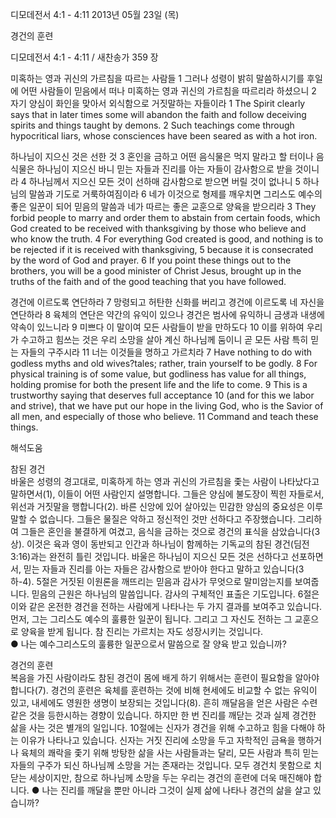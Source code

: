디모데전서 4:1 - 4:11 
2013년 05월 23일 (목)

경건의 훈련



디모데전서 4:1 - 4:11 / 새찬송가 359 장


미혹하는 영과 귀신의 가르침을 따르는 사람들
1 그러나 성령이 밝히 말씀하시기를 후일에 어떤 사람들이 믿음에서 떠나 미혹하는 영과 귀신의 가르침을 따르리라 하셨으니 2 자기 양심이 화인을 맞아서 외식함으로 거짓말하는 자들이라
1 The Spirit clearly says that in later times some will abandon the faith and follow deceiving spirits and things taught by demons. 2 Such teachings come through hypocritical liars, whose consciences have been seared as with a hot iron.   

하나님이 지으신 것은 선한 것
3 혼인을 금하고 어떤 음식물은 먹지 말라고 할 터이나 음식물은 하나님이 지으신 바니 믿는 자들과 진리를 아는 자들이 감사함으로 받을 것이니라 4 하나님께서 지으신 모든 것이 선하매 감사함으로 받으면 버릴 것이 없나니 5 하나님의 말씀과 기도로 거룩하여짐이라 6 네가 이것으로 형제를 깨우치면 그리스도 예수의 좋은 일꾼이 되어 믿음의 말씀과 네가 따르는 좋은 교훈으로 양육을 받으리라
3 They forbid people to marry and order them to abstain from certain foods, which God created to be received with thanksgiving by those who believe and who know the truth. 4 For everything God created is good, and nothing is to be rejected if it is received with thanksgiving, 5 because it is consecrated by the word of God and prayer. 6 If you point these things out to the brothers, you will be a good minister of Christ Jesus, brought up in the truths of the faith and of the good teaching that you have followed.  

경건에 이르도록 연단하라
7 망령되고 허탄한 신화를 버리고 경건에 이르도록 네 자신을 연단하라 8 육체의 연단은 약간의 유익이 있으나 경건은 범사에 유익하니 금생과 내생에 약속이 있느니라 9 미쁘다 이 말이여 모든 사람들이 받을 만하도다 10 이를 위하여 우리가 수고하고 힘쓰는 것은 우리 소망을 살아 계신 하나님께 둠이니 곧 모든 사람 특히 믿는 자들의 구주시라 11 너는 이것들을 명하고 가르치라
7 Have nothing to do with godless myths and old wives?tales; rather, train yourself to be godly. 8 For physical training is of some value, but godliness has value for all things, holding promise for both the present life and the life to come. 9 This is a trustworthy saying that deserves full acceptance 10 (and for this we labor and strive), that we have put our hope in the living God, who is the Savior of all men, and especially of those who believe. 11 Command and teach these things.

해석도움





참된 경건  
바울은 성령의 경고대로, 미혹하게 하는 영과 귀신의 가르침을 좇는 사람이 나타났다고 말하면서(1), 이들이 어떤 사람인지 설명합니다. 그들은 양심에 불도장이 찍힌 자들로서, 위선과 거짓말을 행합니다(2). 바른 신앙에 있어 살아있는 민감한 양심의 중요성은 이루 말할 수 없습니다. 그들은 물질은 악하고 정신적인 것만 선하다고 주장했습니다. 그리하여 그들은 혼인을 불결하게 여겼고, 음식을 금하는 것으로 경건의 표식을 삼았습니다(3상). 이것은 육과 영이 동반되고 인간과 하나님이 함께하는 기독교의 참된 경건(딤전 3:16)과는 완전히 틀린 것입니다. 바울은 하나님이 지으신 모든 것은 선하다고 선포하면서, 믿는 자들과 진리를 아는 자들은 감사함으로 받아야 한다고 말하고 있습니다(3하-4). 5절은 거짓된 이원론을 깨뜨리는 믿음과 감사가 무엇으로 말미암는지를 보여줍니다. 믿음의 근원은 하나님의 말씀입니다. 감사의 구체적인 표출은 기도입니다. 6절은 이와 같은 온전한 경건을 전하는 사람에게 나타나는 두 가지 결과를 보여주고 있습니다. 먼저, 그는 그리스도 예수의 훌륭한 일꾼이 됩니다. 그리고 그 자신도 전하는 그 교훈으로 양육을 받게 됩니다. 참 진리는 가르치는 자도 성장시키는 것입니다.      
● 나는 예수그리스도의 훌륭한 일꾼으로서 말씀으로 잘 양육 받고 있습니까? 

경건의 훈련  
복음을 가진 사람이라도 참된 경건이 몸에 배게 하기 위해서는 훈련이 필요함을 알아야 합니다(7). 경건의 훈련은 육체를 훈련하는 것에 비해 현세에도 비교할 수 없는 유익이 있고, 내세에도 영원한 생명이 보장되는 것입니다(8). 흔히 깨달음을 얻은 사람은 수련 같은 것을 등한시하는 경향이 있습니다. 하지만 한 번 진리를 깨닫는 것과 실제 경건한 삶을 사는 것은 별개의 일입니다. 10절에는 신자가 경건을 위해 수고하고 힘을 다해야 하는 이유가 나타나고 있습니다.  신자는 거짓 진리에 소망을 두고 자학적인 금욕을 행하거나 육체의 쾌락을 좇기 위해 방탕한 삶을 사는 사람들과는 달리, 모든 사람과 특히 믿는 자들의 구주가 되신 하나님께 소망을 거는 존재라는 것입니다. 모두 경건치 못함으로 치닫는 세상이지만, 참으로 하나님께 소망을 두는 우리는 경건의 훈련에 더욱 매진해야 합니다. 
● 나는 진리를 깨달을 뿐만 아니라 그것이 실제 삶에 나타나 경건의 삶을 살고 있습니까?